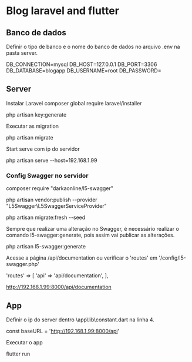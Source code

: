 # Blog laravel and flutter

## Banco de dados

Definir o tipo de banco e o nome do banco de dados no arquivo .env na pasta server.

DB_CONNECTION=mysql
DB_HOST=127.0.0.1
DB_PORT=3306
DB_DATABASE=blogapp
DB_USERNAME=root
DB_PASSWORD=

## Server

Instalar Laravel
composer global require laravel/installer

php artisan key:generate

Executar as migration

php artisan migrate

Start serve com ip do servidor

php artisan serve --host=192.168.1.99

### Config Swagger no servidor

composer require "darkaonline/l5-swagger"

php artisan vendor:publish --provider "L5Swagger\L5SwaggerServiceProvider"

php artisan migrate:fresh --seed

Sempre que realizar uma alteração no Swagger, é necessário realizar o comando l5-swagger:generate, pois assim vai publicar as alterações.

php artisan l5-swagger:generate

Acesse a página /api/documentation ou verificar o 'routes' em '/config/l5-swagger.php'

 'routes' => [
       'api' => 'api/documentation',
  ],

http://192.168.1.99:8000/api/documentation

## App

Definir o ip do server dentro \app\lib\constant.dart na linha 4.

const baseURL = 'http://192.168.1.99:8000/api'

Executar o app

flutter run
